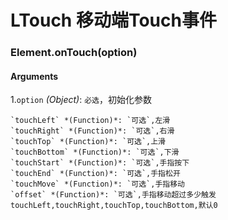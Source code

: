 # LTouch 移动端Touch事件

### Element.onTouch(option)

#### Arguments

1.`option`  *(Object)*: `必选`，初始化参数

    `touchLeft` *(Function)*: `可选`,左滑
    `touchRight` *(Function)*: `可选`,右滑
    `touchTop` *(Function)*: `可选`,上滑
    `touchBottom` *(Function)*: `可选`,下滑
    `touchStart` *(Function)*: `可选`,手指按下
    `touchEnd` *(Function)*: `可选`,手指松开
    `touchMove` *(Function)*: `可选`,手指移动
    `offset` *(Function)*: `可选`,手指移动超过多少触发touchLeft,touchRight,touchTop,touchBottom,默认0
    

